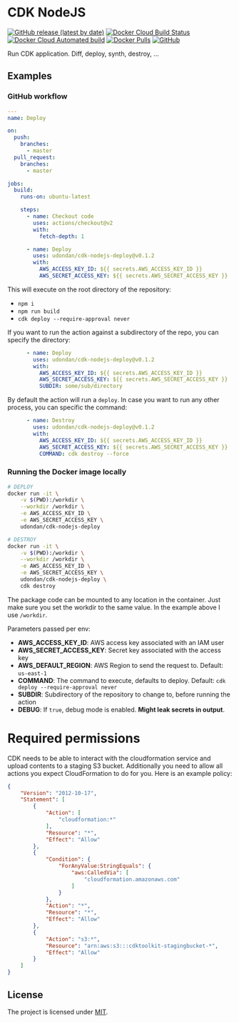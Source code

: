 
# CDK NodeJS

[![GitHub release (latest by date)](https://img.shields.io/github/v/release/udondan/cdk-nodejs)][releases]
[![Docker Cloud Build Status](https://img.shields.io/docker/cloud/build/udondan/cdk-nodejs)][hub]
[![Docker Cloud Automated build](https://img.shields.io/docker/cloud/automated/udondan/cdk-nodejs)][hub-builds]
[![Docker Pulls](https://img.shields.io/docker/pulls/udondan/cdk-nodejs)][hub]
[![GitHub](https://img.shields.io/github/license/udondan/cdk-nodejs)][MITlicense]

Run CDK application. Diff, deploy, synth, destroy, ...

## Examples

### GitHub workflow

```yml
---
name: Deploy

on:
  push:
    branches:
      - master
  pull_request:
    branches:
      - master

jobs:
  build:
    runs-on: ubuntu-latest

    steps:
      - name: Checkout code
        uses: actions/checkout@v2
        with:
          fetch-depth: 1

      - name: Deploy
        uses: udondan/cdk-nodejs-deploy@v0.1.2
        with:
          AWS_ACCESS_KEY_ID: ${{ secrets.AWS_ACCESS_KEY_ID }}
          AWS_SECRET_ACCESS_KEY: ${{ secrets.AWS_SECRET_ACCESS_KEY }}
```

This will execute on the root directory of the repository:

- `npm i`
- `npm run build`
- `cdk deploy --require-approval never`

If you want to run the action against a subdirectory of the repo, you can specify the directory:

```yml
      - name: Deploy
        uses: udondan/cdk-nodejs-deploy@v0.1.2
        with:
          AWS_ACCESS_KEY_ID: ${{ secrets.AWS_ACCESS_KEY_ID }}
          AWS_SECRET_ACCESS_KEY: ${{ secrets.AWS_SECRET_ACCESS_KEY }}
          SUBDIR: some/sub/directory
```

By default the action will run a `deploy`. In case you want to run any other process, you can specific the command:

```yml
      - name: Destroy
        uses: udondan/cdk-nodejs-deploy@v0.1.2
        with:
          AWS_ACCESS_KEY_ID: ${{ secrets.AWS_ACCESS_KEY_ID }}
          AWS_SECRET_ACCESS_KEY: ${{ secrets.AWS_SECRET_ACCESS_KEY }}
          COMMAND: cdk destroy --force
```

### Running the Docker image locally

```bash
# DEPLOY
docker run -it \
    -v $(PWD):/workdir \
    --workdir /workdir \
    -e AWS_ACCESS_KEY_ID \
    -e AWS_SECRET_ACCESS_KEY \
    udondan/cdk-nodejs-deploy

# DESTROY
docker run -it \
    -v $(PWD):/workdir \
    --workdir /workdir \
    -e AWS_ACCESS_KEY_ID \
    -e AWS_SECRET_ACCESS_KEY \
    udondan/cdk-nodejs-deploy \
    cdk destroy
```

The package code can be mounted to any location in the container. Just make sure you set the workdir to the same value. In the example above I use `/workdir`.

Parameters passed per env:

- **AWS_ACCESS_KEY_ID**: AWS access key associated with an IAM user
- **AWS_SECRET_ACCESS_KEY**: Secret key associated with the access key
- **AWS_DEFAULT_REGION**: AWS Region to send the request to. Default: `us-east-1`
- **COMMAND**: The command to execute, defaults to deploy. Default: `cdk deploy --require-approval never`
- **SUBDIR**: Subdirectory of the repository to change to, before running the action
- **DEBUG**: If `true`, debug mode is enabled. **Might leak secrets in output**.

# Required permissions

CDK needs to be able to interact with the cloudformation service and upload contents to a staging S3 bucket. Additionally you need to allow all actions you expect CloudFormation to do for you. Here is an example policy:

```json
{
    "Version": "2012-10-17",
    "Statement": [
        {
            "Action": [
                "cloudformation:*"
            ],
            "Resource": "*",
            "Effect": "Allow"
        },
        {
            "Condition": {
                "ForAnyValue:StringEquals": {
                    "aws:CalledVia": [
                        "cloudformation.amazonaws.com"
                    ]
                }
            },
            "Action": "*",
            "Resource": "*",
            "Effect": "Allow"
        },
        {
            "Action": "s3:*",
            "Resource": "arn:aws:s3:::cdktoolkit-stagingbucket-*",
            "Effect": "Allow"
        }
    ]
}
```

## License

The project is licensed under [MIT][MITlicense].

   [hub]: https://hub.docker.com/r/udondan/cdk-nodejs
   [hub-builds]: https://hub.docker.com/r/udondan/cdk-nodejs/builds
   [releases]: https://github.com/udondan/cdk-nodejs/releases
   [MITlicense]: https://github.com/udondan/cdk-nodejs/blob/master/LICENSE
